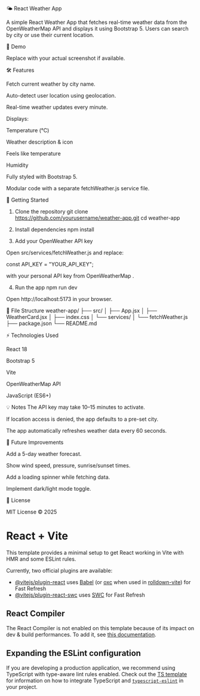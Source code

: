 🌤️ React Weather App

A simple React Weather App that fetches real-time weather data from the OpenWeatherMap API
 and displays it using Bootstrap 5. Users can search by city or use their current location.

📸 Demo


Replace with your actual screenshot if available.

🛠 Features

Fetch current weather by city name.

Auto-detect user location using geolocation.

Real-time weather updates every minute.

Displays:

Temperature (°C)

Weather description & icon

Feels like temperature

Humidity

Fully styled with Bootstrap 5.

Modular code with a separate fetchWeather.js service file.

🚀 Getting Started
1. Clone the repository
git clone https://github.com/yourusername/weather-app.git
cd weather-app

2. Install dependencies
npm install

3. Add your OpenWeather API key

Open src/services/fetchWeather.js and replace:

const API_KEY = "YOUR_API_KEY";


with your personal API key from OpenWeatherMap
.

4. Run the app
npm run dev


Open http://localhost:5173 in your browser.

📂 File Structure
weather-app/
 ├── src/
 │    ├── App.jsx
 │    ├── WeatherCard.jsx
 │    ├── index.css
 │    └── services/
 │         └── fetchWeather.js
 ├── package.json
 └── README.md

⚡ Technologies Used

React 18

Bootstrap 5

Vite

OpenWeatherMap API

JavaScript (ES6+)

💡 Notes
The 
API key may take 10–15 minutes to activate.

If location access is denied, the app defaults to a pre-set city.

The app automatically refreshes weather data every 60 seconds.

📌 Future Improvements

Add a 5-day weather forecast.

Show wind speed, pressure, sunrise/sunset times.

Add a loading spinner while fetching data.

Implement dark/light mode toggle.

📜 License

MIT License © 2025
# React + Vite

This template provides a minimal setup to get React working in Vite with HMR and some ESLint rules.

Currently, two official plugins are available:

- [@vitejs/plugin-react](https://github.com/vitejs/vite-plugin-react/blob/main/packages/plugin-react) uses [Babel](https://babeljs.io/) (or [oxc](https://oxc.rs) when used in [rolldown-vite](https://vite.dev/guide/rolldown)) for Fast Refresh
- [@vitejs/plugin-react-swc](https://github.com/vitejs/vite-plugin-react/blob/main/packages/plugin-react-swc) uses [SWC](https://swc.rs/) for Fast Refresh

## React Compiler

The React Compiler is not enabled on this template because of its impact on dev & build performances. To add it, see [this documentation](https://react.dev/learn/react-compiler/installation).

## Expanding the ESLint configuration

If you are developing a production application, we recommend using TypeScript with type-aware lint rules enabled. Check out the [TS template](https://github.com/vitejs/vite/tree/main/packages/create-vite/template-react-ts) for information on how to integrate TypeScript and [`typescript-eslint`](https://typescript-eslint.io) in your project.
